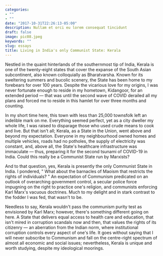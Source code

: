 ```yaml
---
categories:
- ""
- ""
date: "2017-10-31T22:26:13-05:00"
description: Nullam et orci eu lorem consequat tincidunt 
draft: false
image: pic08.jpeg
keywords: ""
slug: essays
title: Living in India's only Communist State: Kerala
---
```


Nestled in the quaint hinterlands of the southernmost tip of India, Kerala is one of the twenty-eight states that cover the expanse of the South Asian subcontinent, also known colloquially as Bharatvarsha. Known for its sweltering summers and bucolic scenery, the State has been home to my forebears for over 100 years. Despite the vicarious love for my origins, I was never fortunate enough to reside in my hometown, Kidangoor, for an extended period — that was until the second wave of COVID derailed all my plans and forced me to reside in this hamlet for over three months and counting.

In my short time here, this town with less than 25,000 townsfolk left an indelible mark on me. Everything seemed perfect, yet as a city dweller my whole life, I was raised to disparage those who used crude means to cook and live. But that isn't all; Kerala, as a State in the Union, went above and beyond my expectation. Everyone in my neighbourhood owned homes and multiple vehicles, roads had no potholes, the supply of electricity was constant, and, above all, the State's healthcare infrastructure was immaculate  — thus, preparing it for the second tsunami of COVID-19 in India. Could this really be a Communist State run by Marxists? 

And to that question, yes, Kerala is presently the only Communist State in India. I pondered, " What about the barnacles of Maoism that restricts the rights of individuals? " An expectation of Communism predicated on an outlook of overarching government control, a secular police force impugning on the right to practice one's religion, and communists enforcing Karl Marx's vacuous doctrines. Much to my delight and in stark contrast to the fodder I was fed, that wasn't to be. 

Needless to say, Kerala wouldn't pass the communism purity test as envisioned by Karl Marx; however, there's something different going on here. A State that delivers equal access to health care and education, that isn't mired in corruption scandals now and then, that values the rights of its citizenry  —  an aberration from the Indian norm, where institutional corruption controls every aspect of one's life. It goes without saying that I will never subscribe to Communism and fall on the centre-right spectrum of almost all economic and social issues; nevertheless, Kerala is unique and worth studying, despite my ideological moorings. 